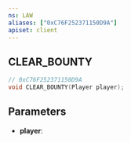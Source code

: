 ```yaml
---
ns: LAW
aliases: ["0xC76F252371150D9A"]
apiset: client
---
```

## CLEAR_BOUNTY

```c
// 0xC76F252371150D9A
void CLEAR_BOUNTY(Player player);
```


## Parameters
* **player**: